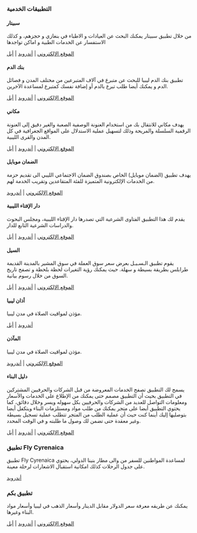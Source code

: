 <div id='Services'>
<h3>التطبيقات الخدمية</h3>

#### سبيتار
<p>من خلال تطبيق سبيتار يمكنك البحث عن العيادات و الاطباء في بنغازي و حجزهم، و كذلك الاستفسار عن الخدمات الطبية و اماكن تواجدها</p>
<a href='https://web.spitar.ly/'>الموقع الإلكتروني</a> | <a href='https://play.google.com/store/apps/details?id=ly.ematec.spitar'>أندرويد</a> | <a href='https://apps.apple.com/us/app/spitar-%D8%B3%D8%A8%D9%8A%D8%AA%D8%A7%D8%B1/id1576108025'>أبل</a>

#### بنك الدم
<p>تطبيق بنك الدم ليبيا للبحث عن متبرع في آلاف المتبرعين من مختلف المدن و فصائل الدم و يمكنك أيضا طلب تبرع بالدم أو إضافة نفسك كمتبرع لمساعدة الآخرين.</p>
<a href='https://dm.ly/'>الموقع الإلكتروني</a> | <a href='https://play.google.com/store/apps/details?id=libyabloodbank.mahmoud.com.blood'>أندرويد</a> | <a href='https://apps.apple.com/us/app/%D8%A8%D9%86%D9%83-%D8%A7%D9%84%D8%AF%D9%85-%D9%84%D9%8A%D8%A8%D9%8A%D8%A7/id929058720'>أبل</a>

#### مكاني
<p>يهدف مكاني للانتقال بك من استخدام العنونة الوصفية الصعبة والغير دقيق إلى العنونة الرقمية السلسلة والمريحة وذلك لتسهيل عملية الاستدلال على المواقع الجغرافية في كل المدن والقرى الليبية.</p>
<a href='https://makani.ly/'>الموقع الإلكتروني</a> | <a href='https://play.google.com/store/apps/details?id=com.lamah.makani'>أندرويد</a> | <a href='https://apps.apple.com/dz/app/makani-%D9%85%D9%83%D8%A7%D9%86%D9%8A/id1481448754?l=fr'>أبل</a>

#### الضمان موبايل
<p>يهدف تطبيق (الضمان موبايل) الخاص بصندوق الضمان الاجتماعي الليبي الى تقديم حزمة من الخدمات الإلكترونية المتميزة للفئة المتقاعدين وتقريب الخدمة لهم.</p>
<a href='https://ssf.gov.ly/'>الموقع الإلكتروني</a> | <a href='https://play.google.com/store/apps/details?id=com.libya.pensionlibya.mypension'>أندرويد</a>

#### دار الإفتاء الليبية
<p>يقدم لك هذا التطبيق الفتاوى الشرعية التي تصدرها دار الإقتاء الليبية، ومجلس البحوث والدراسات الشرعية التابع للدار.</p>
<a href='https://ifta.ly/'>الموقع الإلكتروني</a> | <a href='https://play.google.com/store/apps/details?id=ly.ifta'>أندرويد</a> | <a href='https://apps.apple.com/us/app/%D8%AF%D8%A7%D8%B1-%D8%A7%D9%84%D8%A5%D9%81%D8%AA%D8%A7%D8%A1-%D8%A7%D9%84%D9%84%D9%8A%D8%A8%D9%8A%D8%A9/id1553436487'>أبل</a>

#### السيل
<p>يقوم تطبيق الـسـيـل بعرض سعر سوق العملة في سوق المشير بالمدينة القديمة طرابلس بطريقة بسيطة و سهلة. حيث يمكنك رؤية التغيرات لحظة بلحظة و تصفح تاريخ السوق من خلال رسوم بيانية.</p>
<a href='https://essale.ly/'>الموقع الإلكتروني</a> | <a href='https://play.google.com/store/apps/details?id=com.fennec'>أندرويد</a> | <a href='https://apps.apple.com/us/app/%D8%A7%D9%84%D9%80%D8%B3%D9%80%D9%8A%D9%80%D9%84/id1330579629'>أبل</a>

#### أذان ليبيا
<p>مؤذن لمواقيت الصلاة في مدن ليبيا.</p>
<a href='https://play.google.com/store/apps/details?id=net.elghazal.Azaanlibya'>أندرويد</a> | <a href='https://apps.apple.com/om/app/%D8%A3%D8%B0%D8%A7%D9%86-%D9%84%D9%8A%D8%A8%D9%8A%D8%A7/id1448164388?l=ar'>أبل</a>

#### المآذن
<p>مؤذن لمواقيت الصلاة في مدن ليبيا.</p>
<a href='https://www.suwalem.com/'>الموقع الإلكتروني</a> | <a href='https://play.google.com/store/apps/details?id=com.suwalem.ALMaathen'>أندرويد</a>

#### دليل البناء
<p>يسمح لك التطبيق تصفح الخدمات المعروضة من قبل الشركات والحرفيين المشتركين في التطبيق بحيث أن التطبيق مصمم حتى يمكنك من الإطلاع على الخدمات والأسعار ومعلومات التواصل للعديد من الشركات والحرفيين بكل سهوله ويسر وخلال دقائق، كما يحتوي التطبيق أيضا على متجر يمكنك من طلب مواد ومستلزمات البناء ويتكفل أيضا بتوصليها إليك أينما كنت حيث أن عملية الطلب من المتجر تتطلب عملية تسجيل بسيطة وغير معقدة حتى تضمن لك وصول ما طلبته و في الوقت المحدد.</p>
<a href='http://daleel-albinaa.ly/'>الموقع الإلكتروني</a> | <a href='https://play.google.com/store/apps/details?id=com.sadeem_tech.daleel_albinaa'>أندرويد</a> | <a href='https://apps.apple.com/us/app/%D8%AF%D9%84%D9%8A%D9%84-%D8%A7%D9%84%D8%A8%D9%86%D8%A7%D8%A1/id1546542164?fbclid=IwAR3mdysuLkoZVf7xJLowacJ0qRpsmIfZfbuCON59jSsnWCSrF0m9z-JndwY'>أبل</a>
  
  ### تطبيق Fly Cyrenaica
<p>تطبيق Fly Cyrenaica لمساعدة المواطنين للسفر من والى مطار بنينا الدولي، يحتوي على جدول الرحلات كذلك امكانية استقبال الاشعارات لرحلة معينة.</p>
<a href='https://play.google.com/store/apps/details?id=fly.cerinyca.ly'>أندرويد</a>
  
  ### تطبيق بكم
<p>يمكنك عن طريقه معرفة سعر الدولار مقابل الدينار وأسعار الذهب في ليبيا وأسعار مواد البناء وغيرها.</p>
<a href='https://bekam.net/'>الموقع الإلكتروني</a> | <a href='https://play.google.com/store/apps/details?id=ly.bekam.android'>أندرويد</a> | <a href='https://apps.apple.com/app/id1512885507'>أبل</a>

</div>
